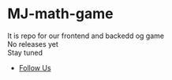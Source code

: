 # MJ-math-game
It is repo for our frontend and backedd og game  
No releases yet  
Stay tuned  
- [Follow Us](https://vk.com/math_jokes00)
